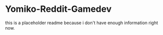 # Yomiko-Reddit-Gamedev
this is a placeholder readme because i don't have enough information right now.
